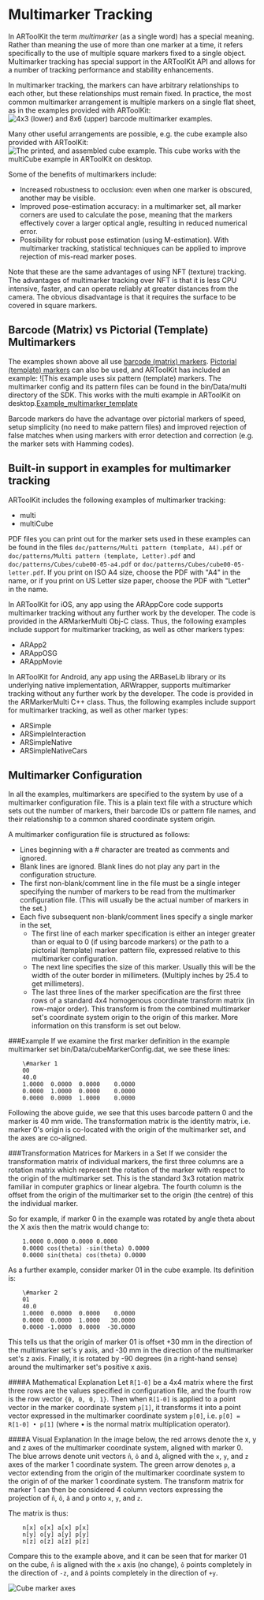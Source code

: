 # Multimarker Tracking
In ARToolKit the term *multimarker* (as a single word) has a special meaning. Rather than meaning the use of more than one marker at a time, it refers specifically to the use of multiple square markers fixed to a single object. Multimarker tracking has special support in the ARToolKit API and allows for a number of tracking performance and stability enhancements.

In multimarker tracking, the markers can have arbitrary relationships to each other, but these relationships must remain fixed. In practice, the most common multimarker arrangement is multiple markers on a single flat sheet, as in the examples provided with ARToolKit:
![4x3 (lower) and 8x6 (upper) barcode multimarker examples.][Example_multimarker_barcode]

Many other useful arrangements are possible, e.g. the cube example also provided with ARToolKit:
![The printed, and assembled cube example. This cube works with the multiCube example in ARToolKit on desktop.][Example_multimarker_cube]

Some of the benefits of multimarkers include:

-   Increased robustness to occlusion: even when one marker is obscured, another may be visible.
-   Improved pose-estimation accuracy: in a multimarker set, all marker corners are used to calculate the pose, meaning that the markers effectively cover a larger optical angle, resulting in reduced numerical error.
-   Possibility for robust pose estimation (using M-estimation). With multimarker tracking, statistical techniques can be applied to improve rejection of mis-read marker poses.

Note that these are the same advantages of using NFT (texture) tracking. The advantages of multimarker tracking over NFT is that it is less CPU intensive, faster, and can operate reliably at greater distances from the camera. The obvious disadvantage is that it requires the surface to be covered in square markers.

## Barcode (Matrix) vs Pictorial (Template) Multimarkers
The examples shown above all use [barcode (matrix) markers][marker_barcode]. [Pictorial (template) markers][marker_about] can also be used, and ARToolKit has included an example:
![This example uses six pattern (template) markers. The multimarker config and its pattern files can be found in the bin/Data/multi directory of the SDK. This works with the multi example in ARToolKit on desktop.[Example_multimarker_template]

Barcode markers do have the advantage over pictorial markers of speed, setup simplicity (no need to make pattern files) and improved rejection of false matches when using markers with error detection and correction (e.g. the marker sets with Hamming codes).

## Built-in support in examples for multimarker tracking
ARToolKit includes the following examples of multimarker tracking:
-   multi
-   multiCube

PDF files you can print out for the marker sets used in these examples can be found in the files `doc/patterns/Multi pattern (template, A4).pdf` or `doc/patterns/Multi pattern (template, Letter).pdf` and `doc/patterns/Cubes/cube00-05-a4.pdf` or `doc/patterns/Cubes/cube00-05-letter.pdf`. If you print on ISO A4 size, choose the PDF with "A4" in the name, or if you print on US Letter size paper, choose the PDF with "Letter" in the name.

In ARToolKit for iOS, any app using the ARAppCore code supports multimarker tracking without any further work by the developer. The code is provided in the ARMarkerMulti Obj-C class. Thus, the following examples include support for multimarker tracking, as well as other markers types:

-   ARApp2
-   ARAppOSG
-   ARAppMovie

In ARToolKit for Android, any app using the ARBaseLib library or its underlying native implementation, ARWrapper, supports multimarker tracking without any further work by the developer. The code is provided in the ARMarkerMulti C++ class. Thus, the following examples include support for multimarker tracking, as well as other marker types:

-   ARSimple
-   ARSimpleInteraction
-   ARSimpleNative
-   ARSimpleNativeCars

## Multimarker Configuration
In all the examples, multimarkers are specified to the system by use of a multimarker configuration file. This is a plain text file with a structure which sets out the number of markers, their barcode IDs or pattern file names, and their relationship to a common shared coordinate system origin.

A multimarker configuration file is structured as follows:

-   Lines beginning with a \# character are treated as comments and ignored.
-   Blank lines are ignored. Blank lines do not play any part in the configuration structure.
-   The first non-blank/comment line in the file must be a single integer specifying the number of markers to be read from the multimarker configuration file. (This will usually be the actual number of markers in the set.)
-   Each five subsequent non-blank/comment lines specify a single marker in the set,
    -   The first line of each marker specification is either an integer greater than or equal to 0 (if using barcode markers) or the path to a pictorial (template) marker pattern file, expressed relative to this multimarker configuration.
    -   The next line specifies the size of this marker. Usually this will be the width of the outer border in millimeters. (Multiply inches by 25.4 to get millimeters).
    -   The last three lines of the marker specification are the first three rows of a standard 4x4 homogenous coordinate transform matrix (in row-major order). This transform is from the combined multimarker set's coordinate system origin to the origin of this marker. More information on this transform is set out below.

###Example
If we examine the first marker definition in the example multimarker set bin/Data/cubeMarkerConfig.dat, we see these lines:
```
    \#marker 1
    00
    40.0
    1.0000  0.0000  0.0000    0.0000
    0.0000  1.0000  0.0000    0.0000
    0.0000  0.0000  1.0000    0.0000
```

Following the above guide, we see that this uses barcode pattern 0 and the marker is 40 mm wide. The transformation matrix is the identity matrix, i.e. marker 0's origin is co-located with the origin of the multimarker set, and the axes are co-aligned.

###Transformation Matrices for Markers in a Set
If we consider the transformation matrix of individual markers, the first three columns are a rotation matrix which represent the rotation of the marker with respect to the origin of the multimarker set. This is the standard 3x3 rotation matrix familiar in computer graphics or linear algebra. The fourth column is the offset from the origin of the multimarker set to the origin (the centre) of this the individual marker.

So for example, if marker 0 in the example was rotated by angle theta about the X axis then the matrix would change to:
```
    1.0000 0.0000 0.0000 0.0000
    0.0000 cos(theta) -sin(theta) 0.0000
    0.0000 sin(theta) cos(theta) 0.0000
```

As a further example, consider marker 01 in the cube example. Its definition is:
```
    \#marker 2
    01
    40.0
    1.0000  0.0000  0.0000    0.0000
    0.0000  0.0000  1.0000   30.0000
    0.0000 -1.0000  0.0000  -30.0000
```

This tells us that the origin of marker 01 is offset +30 mm in the direction of the multimarker set's y axis, and -30 mm in the direction of the multimarker set's z axis. Finally, it is rotated by -90 degrees (in a right-hand sense) around the multimarker set's positive x axis.

####A Mathematical Explanation
Let `R[1-0]` be a 4x4 matrix where the first three rows are the values specified in configuration file, and the fourth row is the row vector `{0, 0, 0, 1}`. Then when `R[1-0]` is applied to a point vector in the marker coordinate system `p[1]`, it transforms it into a point vector expressed in the multimarker coordinate system `p[0]`, i.e. `p[0] = R[1-0] • p[1]` (where • is the normal matrix multiplication operator).

####A Visual Explanation
In the image below, the red arrows denote the x, y and z axes of the multimarker coordinate system, aligned with marker 0. The blue arrows denote unit vectors `n̂`, `ô` and `â`, aligned with the `x`, `y`, and `z` axes of the marker 1 coordinate system. The green arrow denotes `p`, a vector extending from the origin of the multimarker coordinate system to the origin of of the marker 1 coordinate system. The transform matrix for marker 1 can then be considered 4 column vectors expressing the projection of `n̂`, `ô`, `â` and `p` onto `x`, `y`, and `z`.

The matrix is thus:
```
    n[x] o[x] a[x] p[x]
    n[y] o[y] a[y] p[y]
    n[z] o[z] a[z] p[z]
```

Compare this to the example above, and it can be seen that for marker 01 on the cube, `n̂` is aligned with the `x` axis (no change), `ô` points completely in the direction of `-z`, and `â` points completely in the direction of `+y`.

![Cube marker axes][Cube_marker_axes]

[marker_about]: ./marker_about.md
[marker_barcode]: ./marker_barcode.md
[Example_multimarker_barcode]: ../_media/example_multimarker_barcode.jpg
[Example_multimarker_cube]: ../_media/example_multimarker_cube.jpg
[Example_multimarker_template]: ../_media/example_multimarker_template.jpg
[Cube_marker_axes]: ../_media/cube_marker_axes.png
